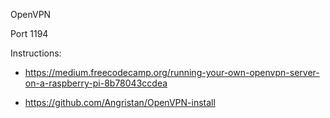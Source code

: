 OpenVPN

Port 1194

Instructions: 

- https://medium.freecodecamp.org/running-your-own-openvpn-server-on-a-raspberry-pi-8b78043ccdea

- https://github.com/Angristan/OpenVPN-install
